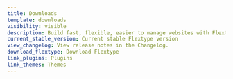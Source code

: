 ```yaml
---
title: Downloads
template: downloads
visibility: visible
description: Build fast, flexible, easier to manage websites with Flextype.
current_stable_version: Current stable Flextype version
view_changelog: View release notes in the Changelog.
download_flextype: Download Flextype
link_plugins: Plugins
link_themes: Themes
---
```

